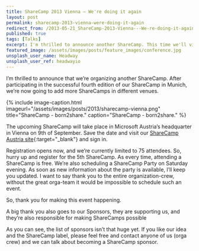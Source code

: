 ```yaml
---
title: ShareCamp 2013 Vienna — We're doing it again
layout: post
permalink: sharecamp-2013-vienna-were-doing-it-again
redirect_from: /2013-05-21_ShareCamp-2013-Vienna---We-re-doing-it-again-7fbab6b9b8a6
published: true
tags: [Talks]
excerpt: I'm thrilled to announce another ShareCamp. This time we'll visit Microsoft HQ in Austria. See all information about the event in this post.
featured_image: /assets/images/posts/feature_images/conference.jpg
unsplash_user_name: Headway
unsplash_user_ref: headwayio
---
```

I’m thrilled to announce that we’re organizing another ShareCamp. After participating in the successful fourth edition of our ShareCamp in Munich, we’re now going to add more ShareCamps in different venues.

{% include image-caption.html imageurl="/assets/images/posts/2013/sharecamp-vienna.png"
title="ShareCamp - born2share." caption="ShareCamp - born2share." %}

The upcoming ShareCamp will take place in Microsoft Austria’s headquarter in Vienna on 9th of September. Save the date and visit our [ShareCamp Austria site](http://www.sharecamp.at){:target="_blank"} and sign in. 

Registration opens now, and we’re currently limited to 75 attendees. So, hurry up and register for the 5th ShareCamp. As every time, attending a ShareCamp is free. We’re also scheduling a ShareCamp Party on Saturday evening. As soon as new information about the party is available, I’ll keep you updated. I want to say thank you to the entire organization-crew, without the great orga-team it would be impossible to schedule such an event.

So, thank you for making this event happening.

A big thank you also goes to our Sponsors, they are supporting us, and they’re also responsible for making ShareCamps possible

As you can see, the list of sponsors isn’t that huge yet. If you like our idea and the ShareCamp label, please feel free and contact anyone of us (orga crew) and we can talk about becoming a ShareCamp sponsor.



